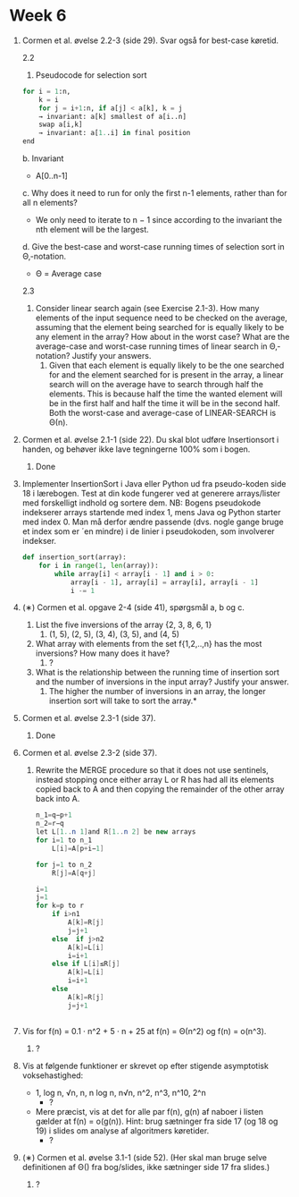 
# Week 6

1. Cormen et al. øvelse 2.2-3 (side 29). Svar også for best-case køretid.
    
    2.2 
    
    1. Pseudocode for selection sort
    
    ```python
    for i = 1:n,
        k = i
        for j = i+1:n, if a[j] < a[k], k = j
        → invariant: a[k] smallest of a[i..n]
        swap a[i,k]
        → invariant: a[1..i] in final position
    end
    ```
    
    b. Invariant
    
    - A[0..n-1]
    
    c. Why does it need to run for only the first n-1 elements, rather than for all n elements? 
    
    - We only need to iterate to n − 1 since according to the invariant the nth element will be the largest.
    
    d. Give the best-case and worst-case running times of selection sort in Θ‚-notation.
    
    - Θ = Average case
    
    2.3
    
    1. Consider linear search again (see Exercise 2.1-3). How many elements of the input
    sequence need to be checked on the average, assuming that the element being
    searched for is equally likely to be any element in the array? How about in the
    worst case? What are the average-case and worst-case running times of linear
    search in Θ‚-notation? Justify your answers.
        1. Given that each element is equally likely to be the one searched for and the element searched for is present in the array, a linear search will on the average have to search through half the elements.
        This is because half the time the wanted element will be in the first half and half the time it will be in the second half. Both the worst-case and average-case of LINEAR-SEARCH is Θ(n).
2. Cormen et al. øvelse 2.1-1 (side 22). Du skal blot udføre Insertionsort i handen, og behøver ikke lave tegningerne 100% som i bogen.
    1. Done
3. Implementer InsertionSort i Java eller Python ud fra pseudo-koden side 18 i lærebogen. Test at din kode fungerer ved at generere arrays/lister med forskelligt indhold og sortere dem. NB: Bogens pseudokode indekserer arrays startende med index 1, mens Java og Python starter med index 0. Man må derfor ændre passende (dvs. nogle gange bruge et index som er ´en mindre) i de linier i pseudokoden, som involverer indekser.
    
    ```python
    def insertion_sort(array):
        for i in range(1, len(array)):
            while array[i] < array[i - 1] and i > 0:
                array[i - 1], array[i] = array[i], array[i - 1]
                i -= 1
    ```
    
4. (∗) Cormen et al. opgave 2-4 (side 41), spørgsmål a, b og c.
    1. List the five inversions of the array {2, 3, 8, 6, 1}
        1. (1, 5), (2, 5), (3, 4), (3, 5), and (4, 5)
    2. What array with elements from the set f{1,2,..,n} has the most inversions?
    How many does it have?
        1. ?
    3. What is the relationship between the running time of insertion sort and the
    number of inversions in the input array? Justify your answer.
        1. The higher the number of inversions in an array, the longer insertion sort will take to sort the array.*
5. Cormen et al. øvelse 2.3-1 (side 37).
    1. Done
6. Cormen et al. øvelse 2.3-2 (side 37).
    1. Rewrite the MERGE procedure so that it does not use sentinels, instead stopping
    once either array L or R has had all its elements copied back to A and then copying
    the remainder of the other array back into A.
        
        ```java
        n_1=q−p+1
        n_2=r−q
        let L[1..n 1]and R[1..n 2] be new arrays 
        for i=1 to n_1
        	L[i]=A[p+i−1]
        
        for j=1 to n_2
        	R[j]=A[q+j]
        
        i=1
        j=1
        for k=p to r
        	if i>n1
        		A[k]=R[j]
        		j=j+1
        	else  if j>n2
        		A[k]=L[i]
        		i=i+1
        	else if L[i]≤R[j]
        		A[k]=L[i]
        		i=i+1
        	else 
        		A[k]=R[j]
        		j=j+1
        	
        ```
        
7. Vis for f(n) = 0.1 · n^2 + 5 · n + 25 at f(n) = Θ(n^2) og f(n) = o(n^3).
    1. ?
8. Vis at følgende funktioner er skrevet op efter stigende asymptotisk
voksehastighed:
    - 1, log n, √n, n, n log n, n√n, n^2, n^3, n^10, 2^n
        - ?
    - Mere præcist, vis at det for alle par f(n), g(n) af naboer i listen gælder
    at f(n) = o(g(n)). Hint: brug sætninger fra side 17 (og 18 og 19) i slides
    om analyse af algoritmers køretider.
        - ?
9. (∗) Cormen et al. øvelse 3.1-1 (side 52). (Her skal man bruge selve
definitionen af Θ() fra bog/slides, ikke sætninger side 17 fra slides.)
    1. ?
